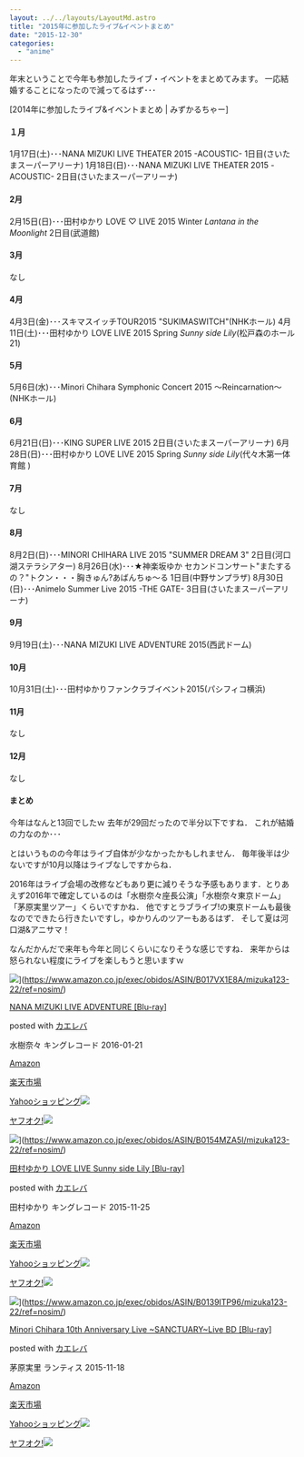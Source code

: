 ```yaml
---
layout: ../../layouts/LayoutMd.astro
title: "2015年に参加したライブ&イベントまとめ"
date: "2015-12-30"
categories: 
  - "anime"
---
```


年末ということで今年も参加したライブ・イベントをまとめてみます。 一応結婚することになったので減ってるはず･･･

[2014年に参加したライブ&イベントまとめ | みずかるちゃー]

#### １月

1月17日(土)･･･NANA MIZUKI LIVE THEATER 2015 -ACOUSTIC- 1日目(さいたまスーパーアリーナ) 1月18日(日)･･･NANA MIZUKI LIVE THEATER 2015 -ACOUSTIC- 2日目(さいたまスーパーアリーナ)

#### 2月

2月15日(日)･･･田村ゆかり LOVE ♡ LIVE 2015 Winter _Lantana in the Moonlight_ 2日目(武道館)

#### 3月

なし

#### 4月

4月3日(金)･･･スキマスイッチTOUR2015 "SUKIMASWITCH"(NHKホール) 4月11日(土)･･･田村ゆかり LOVE LIVE 2015 Spring _Sunny side Lily_(松戸森のホール21)

#### 5月

5月6日(水)･･･Minori Chihara Symphonic Concert 2015 ～Reincarnation～(NHKホール)

#### 6月

6月21日(日)･･･KING SUPER LIVE 2015 2日目(さいたまスーパーアリーナ) 6月28日(日)･･･田村ゆかり LOVE LIVE 2015 Spring _Sunny side Lily_(代々木第一体育館 )

#### 7月

なし

#### 8月

8月2日(日)･･･MINORI CHIHARA LIVE 2015 "SUMMER DREAM 3" 2日目(河口湖ステラシアター) 8月26日(水)･･･★神楽坂ゆか セカンドコンサート"またするの？"トクン・・・胸きゅん?あばんちゅ～る 1日目(中野サンプラザ) 8月30日(日)･･･Animelo Summer Live 2015 -THE GATE- 3日目(さいたまスーパーアリーナ)

#### 9月

9月19日(土)･･･NANA MIZUKI LIVE ADVENTURE 2015(西武ドーム)

#### 10月

10月31日(土)･･･田村ゆかりファンクラブイベント2015(パシフィコ横浜)

#### 11月

なし

#### 12月

なし

#### まとめ

今年はなんと13回でしたｗ 去年が29回だったので半分以下ですね． これが結婚の力なのか･･･

とはいうものの今年はライブ自体が少なかったかもしれません． 毎年後半は少ないですが10月以降はライブなしですからね．

2016年はライブ会場の改修などもあり更に減りそうな予感もあります．とりあえず2016年で確定しているのは「水樹奈々座長公演」「水樹奈々東京ドーム」「茅原実里ツアー」くらいですかね． 他ですとラブライブ!の東京ドームも最後なのでできたら行きたいですし，ゆかりんのツアーもあるはず． そして夏は河口湖&アニサマ！

なんだかんだで来年も今年と同じくらいになりそうな感じですね． 来年からは怒られない程度にライブを楽しもうと思いますｗ

![](/archive/images/512vFstC03L._SL160_.jpg)](https://www.amazon.co.jp/exec/obidos/ASIN/B017VX1E8A/mizuka123-22/ref=nosim/)

[NANA MIZUKI LIVE ADVENTURE \[Blu-ray\]](https://www.amazon.co.jp/exec/obidos/ASIN/B017VX1E8A/mizuka123-22/ref=nosim/)

posted with [カエレバ](http://kaereba.com)

水樹奈々 キングレコード 2016-01-21

[Amazon](http://www.amazon.co.jp/gp/search?keywords=NANA%20MIZUKI%20LIVE%20ADVENTURE%20%5BBlu-ray%5D&__mk_ja_JP=%83J%83%5E%83J%83i&tag=mizuka123-22)

[楽天市場](http://hb.afl.rakuten.co.jp/hgc/032b53ee.4b34c5ee.0f4a541e.f440145e/?pc=http%3A%2F%2Fsearch.rakuten.co.jp%2Fsearch%2Fmall%2FNANA%2520MIZUKI%2520LIVE%2520ADVENTURE%2520%255BBlu-ray%255D%2F-%2Ff.1-p.1-s.1-sf.0-st.A-v.2%3Fx%3D0%26scid%3Daf_ich_link_urltxt%26m%3Dhttp%3A%2F%2Fm.rakuten.co.jp%2F)

[Yahooショッピング![](//ad.jp.ap.valuecommerce.com/servlet/gifbanner?sid=3066752&pid=881990642)](//ck.jp.ap.valuecommerce.com/servlet/referral?sid=3066752&pid=881990642&vc_url=http%3A%2F%2Fsearch.shopping.yahoo.co.jp%2Fsearch%3Fp%3DNANA%2520MIZUKI%2520LIVE%2520ADVENTURE%2520%255BBlu-ray%255D)

[ヤフオク!![](//ad.jp.ap.valuecommerce.com/servlet/gifbanner?sid=3066752&pid=881990642)](//ck.jp.ap.valuecommerce.com/servlet/referral?sid=3066752&pid=881990642&vc_url=http%3A%2F%2Fauctions.search.yahoo.co.jp%2Fsearch%3Fvo%3D%26ve%3D%26auccat%3D0%26aucminprice%3D%26aucmaxprice%3D%26aucmin_bidorbuy_price%3D%26aucmax_bidorbuy_price%3D%26loc_cd%3D0%26abatch%3D0%26istatus%3D0%26filtered%3D1%26ei%3DUTF-8%26tab_ex%3Dcommerce%26va%3DNANA%2520MIZUKI%2520LIVE%2520ADVENTURE%2520%255BBlu-ray%255D)

![](/archive/images/51amTQIhx4L._SL160_.jpg)](https://www.amazon.co.jp/exec/obidos/ASIN/B0154MZA5I/mizuka123-22/ref=nosim/)

[田村ゆかり LOVE LIVE Sunny side Lily \[Blu-ray\]](https://www.amazon.co.jp/exec/obidos/ASIN/B0154MZA5I/mizuka123-22/ref=nosim/)

posted with [カエレバ](http://kaereba.com)

田村ゆかり キングレコード 2015-11-25

[Amazon](http://www.amazon.co.jp/gp/search?keywords=%93c%91%BA%82%E4%82%A9%82%E8%20LOVE%20%20LIVE%20Sunny%20side%20Lily%20%5BBlu-ray%5D&__mk_ja_JP=%83J%83%5E%83J%83i&tag=mizuka123-22)

[楽天市場](http://hb.afl.rakuten.co.jp/hgc/032b53ee.4b34c5ee.0f4a541e.f440145e/?pc=http%3A%2F%2Fsearch.rakuten.co.jp%2Fsearch%2Fmall%2F%25E7%2594%25B0%25E6%259D%2591%25E3%2582%2586%25E3%2581%258B%25E3%2582%258A%2520LOVE%2520%2520LIVE%2520Sunny%2520side%2520Lily%2520%255BBlu-ray%255D%2F-%2Ff.1-p.1-s.1-sf.0-st.A-v.2%3Fx%3D0%26scid%3Daf_ich_link_urltxt%26m%3Dhttp%3A%2F%2Fm.rakuten.co.jp%2F)

[Yahooショッピング![](//ad.jp.ap.valuecommerce.com/servlet/gifbanner?sid=3066752&pid=881990642)](//ck.jp.ap.valuecommerce.com/servlet/referral?sid=3066752&pid=881990642&vc_url=http%3A%2F%2Fsearch.shopping.yahoo.co.jp%2Fsearch%3Fp%3D%25E7%2594%25B0%25E6%259D%2591%25E3%2582%2586%25E3%2581%258B%25E3%2582%258A%2520LOVE%2520%2520LIVE%2520Sunny%2520side%2520Lily%2520%255BBlu-ray%255D)

[ヤフオク!![](//ad.jp.ap.valuecommerce.com/servlet/gifbanner?sid=3066752&pid=881990642)](//ck.jp.ap.valuecommerce.com/servlet/referral?sid=3066752&pid=881990642&vc_url=http%3A%2F%2Fauctions.search.yahoo.co.jp%2Fsearch%3Fvo%3D%26ve%3D%26auccat%3D0%26aucminprice%3D%26aucmaxprice%3D%26aucmin_bidorbuy_price%3D%26aucmax_bidorbuy_price%3D%26loc_cd%3D0%26abatch%3D0%26istatus%3D0%26filtered%3D1%26ei%3DUTF-8%26tab_ex%3Dcommerce%26va%3D%25E7%2594%25B0%25E6%259D%2591%25E3%2582%2586%25E3%2581%258B%25E3%2582%258A%2520LOVE%2520%2520LIVE%2520Sunny%2520side%2520Lily%2520%255BBlu-ray%255D)

![](/archive/images/61JCMongjQL._SL160_.jpg)](https://www.amazon.co.jp/exec/obidos/ASIN/B0139ITP96/mizuka123-22/ref=nosim/)

[Minori Chihara 10th Anniversary Live ~SANCTUARY~Live BD \[Blu-ray\]](https://www.amazon.co.jp/exec/obidos/ASIN/B0139ITP96/mizuka123-22/ref=nosim/)

posted with [カエレバ](http://kaereba.com)

茅原実里 ランティス 2015-11-18

[Amazon](http://www.amazon.co.jp/gp/search?keywords=Minori%20Chihara%2010th%20Anniversary%20Live%20~SANCTUARY~Live%20BD%20%5BBlu-ray%5D&__mk_ja_JP=%83J%83%5E%83J%83i&tag=mizuka123-22)

[楽天市場](http://hb.afl.rakuten.co.jp/hgc/032b53ee.4b34c5ee.0f4a541e.f440145e/?pc=http%3A%2F%2Fsearch.rakuten.co.jp%2Fsearch%2Fmall%2FMinori%2520Chihara%252010th%2520Anniversary%2520Live%2520~SANCTUARY~Live%2520BD%2520%255BBlu-ray%255D%2F-%2Ff.1-p.1-s.1-sf.0-st.A-v.2%3Fx%3D0%26scid%3Daf_ich_link_urltxt%26m%3Dhttp%3A%2F%2Fm.rakuten.co.jp%2F)

[Yahooショッピング![](//ad.jp.ap.valuecommerce.com/servlet/gifbanner?sid=3066752&pid=881990642)](//ck.jp.ap.valuecommerce.com/servlet/referral?sid=3066752&pid=881990642&vc_url=http%3A%2F%2Fsearch.shopping.yahoo.co.jp%2Fsearch%3Fp%3DMinori%2520Chihara%252010th%2520Anniversary%2520Live%2520~SANCTUARY~Live%2520BD%2520%255BBlu-ray%255D)

[ヤフオク!![](//ad.jp.ap.valuecommerce.com/servlet/gifbanner?sid=3066752&pid=881990642)](//ck.jp.ap.valuecommerce.com/servlet/referral?sid=3066752&pid=881990642&vc_url=http%3A%2F%2Fauctions.search.yahoo.co.jp%2Fsearch%3Fvo%3D%26ve%3D%26auccat%3D0%26aucminprice%3D%26aucmaxprice%3D%26aucmin_bidorbuy_price%3D%26aucmax_bidorbuy_price%3D%26loc_cd%3D0%26abatch%3D0%26istatus%3D0%26filtered%3D1%26ei%3DUTF-8%26tab_ex%3Dcommerce%26va%3DMinori%2520Chihara%252010th%2520Anniversary%2520Live%2520~SANCTUARY~Live%2520BD%2520%255BBlu-ray%255D)

